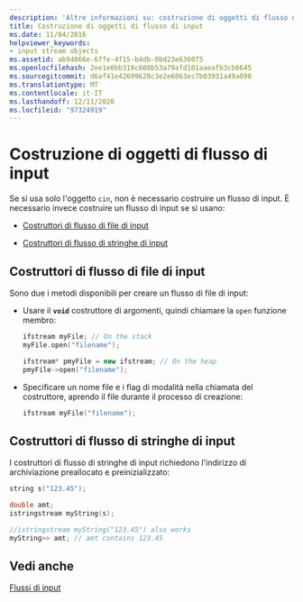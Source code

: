 ```yaml
---
description: 'Altre informazioni su: costruzione di oggetti di flusso di input'
title: Costruzione di oggetti di flusso di input
ms.date: 11/04/2016
helpviewer_keywords:
- input stream objects
ms.assetid: ab94866e-6ffe-4f15-b4db-0bd23e636075
ms.openlocfilehash: 2ee1e0bb310c608b53a79afd101aaeafb3cb6645
ms.sourcegitcommit: d6af41e42699628c3e2e6063ec7b03931a49a098
ms.translationtype: MT
ms.contentlocale: it-IT
ms.lasthandoff: 12/11/2020
ms.locfileid: "97324919"
---
```

# <a name="constructing-input-stream-objects"></a>Costruzione di oggetti di flusso di input

Se si usa solo l'oggetto `cin`, non è necessario costruire un flusso di input. È necessario invece costruire un flusso di input se si usano:

- [Costruttori di flusso di file di input](#vclrfinputfilestreamconstructorsanchor8)

- [Costruttori di flusso di stringhe di input](#vclrfinputstringstreamconstructorsanchor9)

## <a name="input-file-stream-constructors"></a><a name="vclrfinputfilestreamconstructorsanchor8"></a> Costruttori di flusso di file di input

Sono due i metodi disponibili per creare un flusso di file di input:

- Usare il **`void`** costruttore di argomenti, quindi chiamare la `open` funzione membro:

   ```cpp
   ifstream myFile; // On the stack
   myFile.open("filename");

   ifstream* pmyFile = new ifstream; // On the heap
   pmyFile->open("filename");
   ```

- Specificare un nome file e i flag di modalità nella chiamata del costruttore, aprendo il file durante il processo di creazione:

   ```cpp
   ifstream myFile("filename");
   ```

## <a name="input-string-stream-constructors"></a><a name="vclrfinputstringstreamconstructorsanchor9"></a> Costruttori di flusso di stringhe di input

I costruttori di flusso di stringhe di input richiedono l'indirizzo di archiviazione preallocato e preinizializzato:

```cpp
string s("123.45");

double amt;
istringstream myString(s);

//istringstream myString("123.45") also works
myString>> amt; // amt contains 123.45
```

## <a name="see-also"></a>Vedi anche

[Flussi di input](../standard-library/input-streams.md)
